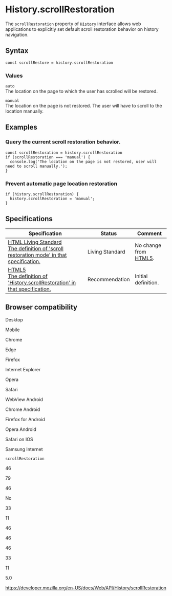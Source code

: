 # History.scrollRestoration

The `scrollRestoration` property of [`History`](../history) interface allows web applications to explicitly set default scroll restoration behavior on history navigation.

## Syntax

    const scrollRestore = history.scrollRestoration

### Values

`auto`  
The location on the page to which the user has scrolled will be restored.

`manual`  
The location on the page is not restored. The user will have to scroll to the location manually.

## Examples

### Query the current scroll restoration behavior.

    const scrollRestoration = history.scrollRestoration
    if (scrollRestoration === 'manual') {
      console.log('The location on the page is not restored, user will need to scroll manually.');
    }

### Prevent automatic page location restoration

    if (history.scrollRestoration) {
      history.scrollRestoration = 'manual';
    }

## Specifications

<table><thead><tr class="header"><th>Specification</th><th>Status</th><th>Comment</th></tr></thead><tbody><tr class="odd"><td><a href="https://html.spec.whatwg.org/multipage/#scroll-restoration-mode">HTML Living Standard<br />
<span class="small">The definition of 'scroll restoration mode' in that specification.</span></a></td><td><span class="spec-living">Living Standard</span></td><td>No change from <a href="https://www.w3.org/TR/html52/">HTML5</a>.</td></tr><tr class="even"><td><a href="https://www.w3.org/TR/html52/browsers.html#dom-history-scrollrestoration">HTML5<br />
<span class="small">The definition of 'History.scrollRestoration' in that specification.</span></a></td><td><span class="spec-rec">Recommendation</span></td><td>Initial definition.</td></tr></tbody></table>

## Browser compatibility

Desktop

Mobile

Chrome

Edge

Firefox

Internet Explorer

Opera

Safari

WebView Android

Chrome Android

Firefox for Android

Opera Android

Safari on IOS

Samsung Internet

`scrollRestoration`

46

79

46

No

33

11

46

46

46

33

11

5.0

<a href="https://developer.mozilla.org/en-US/docs/Web/API/History/scrollRestoration" class="_attribution-link">https://developer.mozilla.org/en-US/docs/Web/API/History/scrollRestoration</a>
